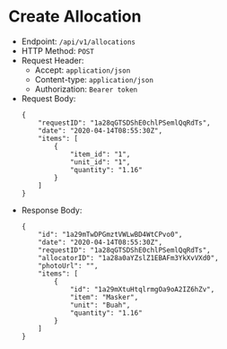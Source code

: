 # Create Allocation

* Endpoint: `/api/v1/allocations`
* HTTP Method: `POST`
* Request Header:
    * Accept: `application/json`
    * Content-type: `application/json`
    * Authorization: `Bearer token`
* Request Body:
    ```
    {
        "requestID": "1a28qGTSDShE0chlPSemlQqRdTs",
        "date": "2020-04-14T08:55:30Z",
        "items": [
            {
                "item_id": "1",
                "unit_id": "1",
                "quantity": "1.16"
            }	
        ]
    }
    ```
* Response Body:
    ```
    {
        "id": "1a29mTwDPGmztVWLwBD4WtCPvo0",
        "date": "2020-04-14T08:55:30Z",
        "requestID": "1a28qGTSDShE0chlPSemlQqRdTs",
        "allocatorID": "1a28a0aYZslZ1EBAFm3YkXvVXd0",
        "photoUrl": "",
        "items": [
            {
                "id": "1a29mXtuHtqlrmgOa9oA2IZ6hZv",
                "item": "Masker",
                "unit": "Buah",
                "quantity": "1.16"
            }
        ]
    }
    ```